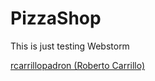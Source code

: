 # PizzaShop

This is just testing Webstorm

<a class="embedly-card" href="https://github.com/rcarrillopadron">rcarrillopadron (Roberto Carrillo)</a>
<script async src="//cdn.embedly.com/widgets/platform.js" charset="UTF-8"></script>
